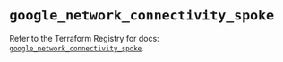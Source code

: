 # `google_network_connectivity_spoke`

Refer to the Terraform Registry for docs: [`google_network_connectivity_spoke`](https://registry.terraform.io/providers/hashicorp/google-beta/5.29.0/docs/resources/google_network_connectivity_spoke).
